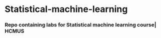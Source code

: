 # Statistical-machine-learning
### Repo containing labs for Statistical machine learning course| HCMUS

